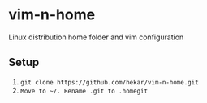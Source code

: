 vim-n-home
==========

Linux distribution home folder and vim configuration


## Setup
1. `git clone https://github.com/hekar/vim-n-home.git`
1. `Move to ~/. Rename .git to .homegit`


